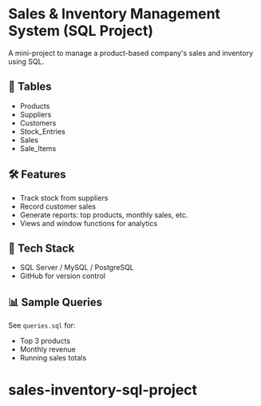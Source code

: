 # Sales & Inventory Management System (SQL Project)

A mini-project to manage a product-based company's sales and inventory using SQL.

## 📂 Tables
- Products
- Suppliers
- Customers
- Stock_Entries
- Sales
- Sale_Items

## 🛠️ Features
- Track stock from suppliers
- Record customer sales
- Generate reports: top products, monthly sales, etc.
- Views and window functions for analytics

## 🔧 Tech Stack
- SQL Server / MySQL / PostgreSQL
- GitHub for version control

## 📊 Sample Queries
See `queries.sql` for:
- Top 3 products
- Monthly revenue
- Running sales totals
# sales-inventory-sql-project
